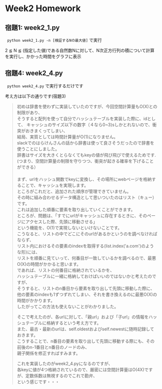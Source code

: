 # Week2 Homework

## 宿題1: week2_1.py

` python week2_1.py -n [検証するNの最大値]` で実行

2 ≦ N ≦ (指定した値)である自然数Nに対して、N次正方行列の積について計算を実行し、かかった時間をグラフに表示

## 宿題4: week2_4.py

` python week2_4.py`
で実行するだけです

考え方は以下の通りです(宿題3)

>初めは辞書を使わずに実装していたのですが、今回空間計算量もO(X)との制限があり、  
>そうすると配列を使って自分でハッシュテーブルを実装した際に、idとして、
>キャッシュのサイズ以下の数字（４なら0~3)sしかとれないので、衝突がおきまくってしまい、  
>結局、実質としては時間計算量がO(1)になりません。  
>slackでのはらけんさんの話から辞書は使って良さそうだったので辞書を使うことにしました。  
>辞書はサイズを大きくとらなくてもkeyの値が飛び飛びで使えるためです.  
>(つまり、空間計算量の制限を守りつつ、衝突が起きる確率を下げることができる）  
>　  
>まず、urlをハッシュ関数でkeyに変換し、その場所にwebページを格納することで、キャッシュを実現します。  
>ところがこれだと、追加された順序が管理できていません。  
>その時に組み合わせるデータ構造として思いついたのはリスト（キュー）です。  
>これは追加した順番に要素を取り出していくことができます。  
>ところが、問題は、「すでにurlがキャッシュに存在するときに、そのページにアクセスした際、先頭に移動させる」  
>という機能を、O(1)で実現しないといけないことです。  
>こうなると、リストの中でどこにそのurlがあるかというのを調べなければならず、  
>リスト内におけるその要素のindexを取得する(list.index('a.com')のような形)には、  
>リストを順番に見ていって、何番目が一致しているかを調べるので、最悪O(X)の時間がかかると思います。  
>であれば、リストの何番目に格納されているかを、  
>ハッシュテーブルに一緒に格納しておけばいいのではないかと考えたのですが、    
>そうすると、リストのn番目から要素を取り出して先頭に移動した際に、  
>他の要素のindexも1ずつずれてしまい、それを書き換えるのに最悪O(X)の時間がかかります。  
>したがってこの方法も使えないことがわかりました。  
>
>そこで考えたのが、各urlに対して、「親url」および「子url」の情報をハッシュテーブルに格納するという考え方です。  
>また、最古・最新のurlは、self.oldestおよびself.newestに随時記録しておきます。  
>こうすることで、n番目の要素を取り出して先頭に移動する際にも、その前後のn-1番目とn番目のノードのみ、  
>親子関係を修正すればすみます。  
>
>これを実装したのがweek2_4.pyになるのですが、  
>各keyに値が4つ格納されているので、厳密には空間計算量はO(4X)ですが、定数係数は無視するのでこれで勘弁、  
>という感じです・・・  
